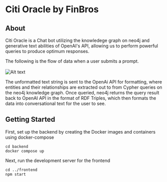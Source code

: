 # Citi Oracle by FinBros

## About
Citi Oracle is a Chat bot utilizing the knowledege graph on neo4j and generative text abilities of OpenAI's API, allowing us to perform powerful queries to produce optimum responses.

The following is the flow of data when a user submits a prompt.<br><br>
<img title="a title" alt="Alt text" src="https://gcdnb.pbrd.co/images/pzBzwGueFMAX.png?o=1">

The unformatted text string is sent to the OpenAi API for formatting, where entities and their relationships are extracted out to from Cypher queries on the neo4j knowledge graph. Once queried, neo4j returns the query result back to OpenAI API in the format of RDF Triples, 
which then formats the data into conversational text for the user to see.


## Getting Started
First, set up the backend by creating the Docker images and containers using docker-compose
```
cd backend
docker compose up
```

Next, run the development server for the frontend
```
cd ../frontend
npm start
```

